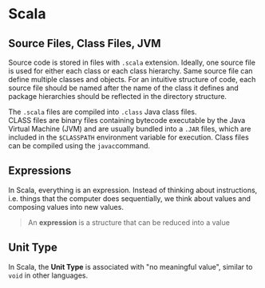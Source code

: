 # Scala

## Source Files, Class Files, JVM

Source code is stored in files with `.scala` extension. Ideally, one source file is used for either each class or each class hierarchy. Same source file can define multiple classes and objects. For an intuitive structure of code, each source file should be named after the name of the class it defines and package hierarchies should be reflected in the directory structure.

The `.scala` files are compiled into `.class` Java class files.  
CLASS files are binary files containing bytecode executable by the Java Virtual Machine \(JVM\) and are usually bundled into a `.JAR` files, which are included in the `$CLASSPATH` environment variable for execution. Class files can be compiled using the `javac`command.





## Expressions

In Scala, everything is an expression. Instead of thinking about instructions, i.e. things that the computer does sequentially, we think about values and composing values into new values.

> An **expression** is a structure that can be reduced into a value

## Unit Type

In Scala, the **Unit Type** is associated with "no meaningful value", similar to `void` in other languages.

